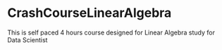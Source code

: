 # CrashCourseLinearAlgebra
This is self paced 4 hours course designed for Linear Algebra study for Data Scientist
